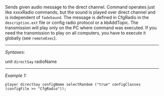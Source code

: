 Sends given audio message to the direct channel. Command operates just like xxxxRadio commands, but the sound is played over direct channel and is independent of `fadeSound`. The message is defined in CfgRadio in the `description.ext` file or config radio protocol or a kbAddTopic. The transmission will play only on the PC where command was executed. If you need the transmission to play on all computers, you have to execute it globally (see `remoteExec`).


---
*Syntaxes:*

unit `directSay` radioName

---
*Example 1:*

```sqf
player directSay configName selectRandom ("true" configClasses (configFile >> "CfgRadio"));
```